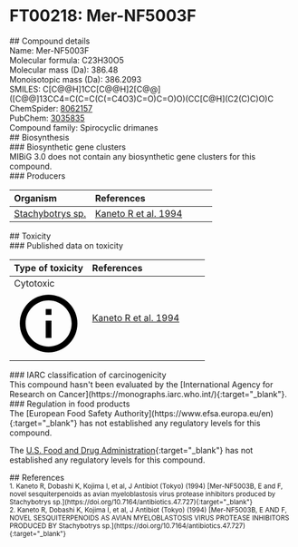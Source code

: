 
# FT00218: Mer-NF5003F
<div class="molecule_image" style="float:left">
<img data-smiles= C[C@@H]1CC[C@H]2C(C)(C)[C@H](O)CC[C@]2(C)[C@@]12CC1=C(O)C=C(C=O)C(C=O)=C1O2 data-smiles-options="{ 'width': 350, 'height': 350 }" />
</div>
## Compound details
<div style="overflow:hidden">
Name: Mer-NF5003F<br>
Molecular formula: C23H30O5<br>
Molecular mass (Da): 386.48<br>
Monoisotopic mass (Da): 386.2093<br>
<div class="break_all">
SMILES: C[C@@H]1CC[C@@H]2[C@@]([C@@]13CC4=C(C=C(C(=C4O3)C=O)C=O)O)(CC[C@H](C2(C)C)O)C<br>
</div>
        ChemSpider: <a href=https://www.chemspider.com/Chemical-Structure.8062157.html target="_blank">8062157</a><br>
        PubChem: <a href=https://pubchem.ncbi.nlm.nih.gov/compound/3035835 target="_blank">3035835</a><br>
    Compound family: Spirocyclic drimanes<br>
</div>

<div markdown="block" class="section">
## Biosynthesis
<div markdown="block" class="subsection">
### Biosynthetic gene clusters
<div markdown="block" class="indented_block">
MIBiG 3.0 does not contain any biosynthetic gene clusters for this compound.
</div>
</div>

<div markdown="block" class="subsection">
### Producers
<table>
<thead>
<tr>
<th style="text-align: left;" role="columnheader" width="40%" data-sort-default>Organism</th>
<th style="text-align: left;" role="columnheader" width="60%">References</th>
</tr>
</thead>
        <tr>
        <td style="text-align: left;"><a href="https://www.ncbi.nlm.nih.gov/Taxonomy/Browser/wwwtax.cgi?mode=Info&id=1718872" target="_blank">Stachybotrys sp.</a></td>
        <td style="text-align: left;"><a href="#REF00162">Kaneto R et al. 1994</a></td>
        </tr>
</table>
</div>
</div>

<div markdown="block" class="section">
## Toxicity
<div markdown="block" class="subsection">
### Published data on toxicity
<table>
<thead>
<tr>
<th style="text-align: left;" role="columnheader" width="40%" data-sort-default>Type of toxicity</th>
<th style="text-align: left;" role="columnheader" width="60%">References</th>
</tr>
</thead>
<tbody>
<tr>
<td style="text-align: left;">Cytotoxic <span class="twemoji" title="Toxic to cells"><svg xmlns="http://www.w3.org/2000/svg" viewBox="0 0 24 24"><path d="M11 9h2V7h-2m1 13c-4.41 0-8-3.59-8-8s3.59-8 8-8 8 3.59 8 8-3.59 8-8 8m0-18A10 10 0 0 0 2 12a10 10 0 0 0 10 10 10 10 0 0 0 10-10A10 10 0 0 0 12 2m-1 15h2v-6h-2v6Z"></path></svg></span></td>
<td style="text-align: left;"><a href="#REF00163">Kaneto R et al. 1994</a></td>
</tr>
</tbody>
</table>
</div>

<div markdown="block" class="subsection">
### IARC classification of carcinogenicity
<div markdown="block" class="indented_block">
This compound hasn't been evaluated by the [International Agency for Research on Cancer](https://monographs.iarc.who.int/){:target="_blank"}.<br>
</div>
</div>

<div markdown="block" class="subsection">
### Regulation in food products
<div markdown="block" class="indented_block">
The [European Food Safety Authority](https://www.efsa.europa.eu/en){:target="_blank"} has not established any regulatory levels for this compound. <br>

The [U.S. Food and Drug Administration](https://www.fda.gov/){:target="_blank"} has not established any regulatory levels for this compound. <br>

</div>
</div>

</div>

<div markdown="block" class="section">
## References
<div markdown="block" style="font-size: smaller;">
<span id=REF00162>
1. Kaneto R, Dobashi K, Kojima I, et al, J Antibiot (Tokyo) (1994) [Mer-NF5003B, E and F, novel sesquiterpenoids as avian myeloblastosis virus protease inhibitors produced by Stachybotrys sp.](https://doi.org/10.7164/antibiotics.47.727){:target="_blank"}<br>
</span>

<span id=REF00163>
2. Kaneto R, Dobashi K, Kojima I, et al, J Antibiot (Tokyo) (1994) [Mer-NF5003B, E AND F, NOVEL SESQUITERPENOIDS AS AVIAN MYELOBLASTOSIS VIRUS PROTEASE INHIBITORS PRODUCED BY Stachybotrys sp.](https://doi.org/10.7164/antibiotics.47.727){:target="_blank"}<br>
</span>

</div>
</div>

<script type="text/javascript" src="https://unpkg.com/smiles-drawer@2.0.1/dist/smiles-drawer.min.js"></script>
<script>
    SmiDrawer.apply();
</script>